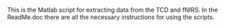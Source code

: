  This is the Matlab script for extracting data from the TCD and fNIRS. In the ReadMe.doc there are all the necessary instructions for using the scripts. 
